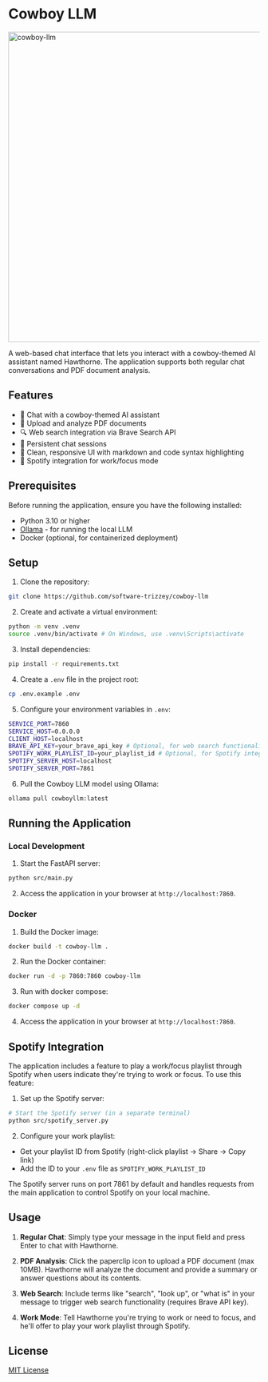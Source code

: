 # Cowboy LLM

<img src="https://github.com/user-attachments/assets/8c2dd846-bbe0-42a9-ac8e-1a4d5f4a0243" alt="cowboy-llm" width=620 />

A web-based chat interface that lets you interact with a cowboy-themed AI assistant named Hawthorne. The application supports both regular chat conversations and PDF document analysis.

## Features

- 🤠 Chat with a cowboy-themed AI assistant
- 📄 Upload and analyze PDF documents
- 🔍 Web search integration via Brave Search API
- 💬 Persistent chat sessions
- 🎨 Clean, responsive UI with markdown and code syntax highlighting
- 🎵 Spotify integration for work/focus mode

## Prerequisites

Before running the application, ensure you have the following installed:

- Python 3.10 or higher
- [Ollama](https://ollama.ai) - for running the local LLM
- Docker (optional, for containerized deployment)

## Setup

1. Clone the repository: 
```bash
git clone https://github.com/software-trizzey/cowboy-llm
```

2. Create and activate a virtual environment:
```bash
python -m venv .venv
source .venv/bin/activate # On Windows, use .venv\Scripts\activate
```

3. Install dependencies:
```bash
pip install -r requirements.txt
```

4. Create a `.env` file in the project root:
```bash
cp .env.example .env
```

5. Configure your environment variables in `.env`:
```bash
SERVICE_PORT=7860
SERVICE_HOST=0.0.0.0
CLIENT_HOST=localhost
BRAVE_API_KEY=your_brave_api_key # Optional, for web search functionality
SPOTIFY_WORK_PLAYLIST_ID=your_playlist_id # Optional, for Spotify integration
SPOTIFY_SERVER_HOST=localhost
SPOTIFY_SERVER_PORT=7861
```

6. Pull the Cowboy LLM model using Ollama:
```bash
ollama pull cowboyllm:latest
```

## Running the Application

### Local Development

1. Start the FastAPI server:
```bash
python src/main.py
```

2. Access the application in your browser at `http://localhost:7860`.

### Docker

1. Build the Docker image:
```bash
docker build -t cowboy-llm .
```

2. Run the Docker container:
```bash
docker run -d -p 7860:7860 cowboy-llm
```

3. Run with docker compose:
```bash
docker compose up -d
```

4. Access the application in your browser at `http://localhost:7860`.

## Spotify Integration

The application includes a feature to play a work/focus playlist through Spotify when users indicate they're trying to work or focus. To use this feature:

1. Set up the Spotify server:
```bash
# Start the Spotify server (in a separate terminal)
python src/spotify_server.py
```

2. Configure your work playlist:
- Get your playlist ID from Spotify (right-click playlist → Share → Copy link)
- Add the ID to your `.env` file as `SPOTIFY_WORK_PLAYLIST_ID`

The Spotify server runs on port 7861 by default and handles requests from the main application to control Spotify on your local machine.

## Usage

1. **Regular Chat**: Simply type your message in the input field and press Enter to chat with Hawthorne.

2. **PDF Analysis**: Click the paperclip icon to upload a PDF document (max 10MB). Hawthorne will analyze the document and provide a summary or answer questions about its contents.

3. **Web Search**: Include terms like "search", "look up", or "what is" in your message to trigger web search functionality (requires Brave API key).

4. **Work Mode**: Tell Hawthorne you're trying to work or need to focus, and he'll offer to play your work playlist through Spotify.

## License

[MIT License](LICENSE)
